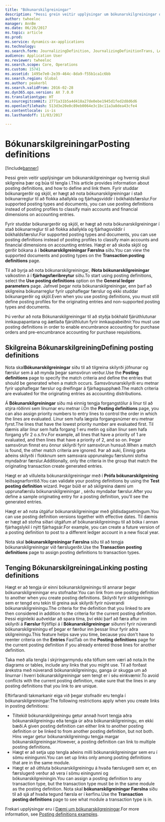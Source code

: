 ```yaml
---
title: "Bókunarskilgreiningar"
description: "Þessi grein veitir upplýsingar um bókunarskilgreiningar og hvernig skuli skilgreina þær og búa til tengla í. Fyrir studdar bókunargerðir og skjöl, er hægt að nota bókunarskilgreiningar í stað bókunarreglur til að flokka aðallykla og fjárhagsvíddir í bókhaldsfærslur."
author: twheeloc
manager: AnnBe
ms.date: 06/20/2017
ms.topic: article
ms.prod: 
ms.service: dynamics-ax-applications
ms.technology: 
ms.search.form: JournalizingDefinition, JournalizingDefinitionTrans, LedgerParameters
audience: Application User
ms.reviewer: twheeloc
ms.search.scope: Core, Operations
ms.custom: 15741
ms.assetid: 1495e7e0-2e39-464c-8da9-f55b1ca1c6bb
ms.search.region: Global
ms.author: peakerbl
ms.search.validFrom: 2016-02-28
ms.dyn365.ops.version: AX 7.0.0
ms.translationtype: HT
ms.sourcegitcommit: 2771a31b5a4d418a27de0ebe1945d1fed2d8d6d6
ms.openlocfilehash: 513d3e20e0c89eb0064e3c1bc11a3a8dea43cfe4
ms.contentlocale: is-is
ms.lasthandoff: 11/03/2017

---
```


# <a name="posting-definitions"></a><span data-ttu-id="db1af-104">Bókunarskilgreiningar</span><span class="sxs-lookup"><span data-stu-id="db1af-104">Posting definitions</span></span>

[!include[banner](../includes/banner.md)]


<span data-ttu-id="db1af-105">Þessi grein veitir upplýsingar um bókunarskilgreiningar og hvernig skuli skilgreina þær og búa til tengla í.</span><span class="sxs-lookup"><span data-stu-id="db1af-105">This article provides information about posting definitions, and how to define and link them.</span></span> <span data-ttu-id="db1af-106">Fyrir studdar bókunargerðir og skjöl, er hægt að nota bókunarskilgreiningar í stað bókunarreglur til að flokka aðallykla og fjárhagsvíddir í bókhaldsfærslur.</span><span class="sxs-lookup"><span data-stu-id="db1af-106">For supported posting types and documents, you can use posting definitions instead of posting profiles to classify main accounts and financial dimensions on accounting entries.</span></span>

<span data-ttu-id="db1af-107">Fyrir studdar bókunargerðir og skjöl, er hægt að nota bókunarskilgreiningar í stað bókunarreglur til að flokka aðallykla og fjárhagsvíddir í bókhaldsfærslur.</span><span class="sxs-lookup"><span data-stu-id="db1af-107">For supported posting types and documents, you can use posting definitions instead of posting profiles to classify main accounts and financial dimensions on accounting entries.</span></span> <span data-ttu-id="db1af-108">Hægt er að skoða skjöl og gerðir bókana á í **bókunarskilgreiningar Færslna** síðu.</span><span class="sxs-lookup"><span data-stu-id="db1af-108">You can view the supported documents and posting types on the **Transaction posting definitions** page.</span></span> 

<span data-ttu-id="db1af-109">Til að byrja að nota bókunarskilgreiningar, í**Nota bókunarskilgreiningar** valkostinn á í **fjárhagsfæribreytur** síðu.</span><span class="sxs-lookup"><span data-stu-id="db1af-109">To start using posting definitions, select the **Use posting definitions** option on the **General ledger parameters** page.</span></span> <span data-ttu-id="db1af-110">Jafnvel þegar nota bókunarskilgreiningar, enn þarf að skilgreina bókunarreglur fyrir upphaflegar færslur og ekki studdar bókunargerðir og skjöl.</span><span class="sxs-lookup"><span data-stu-id="db1af-110">Even when you use posting definitions, you must still define posting profiles for the originating entries and non-supported posting types and documents.</span></span> 

<span data-ttu-id="db1af-111">Þú verður að nota Bókunarskilgreiningar til að styðja bókhald fjárúthlutunar innkaupapantana og áætlaða fjárúthlutun fyrir innkaupabeiðnir.</span><span class="sxs-lookup"><span data-stu-id="db1af-111">You must use posting definitions in order to enable encumbrance accounting for purchase orders and pre-encumbrance accounting for purchase requisitions.</span></span>

## <a name="defining-posting-definitions"></a><span data-ttu-id="db1af-112">Skilgreina Bókunarskilgreining</span><span class="sxs-lookup"><span data-stu-id="db1af-112">Defining posting definitions</span></span>
<span data-ttu-id="db1af-113">Nota skal**Bókunarskilgreiningar** síðu til að tilgreina skilyrði jöfnunar og færslur sem á að mynda þegar samsvörun verður.</span><span class="sxs-lookup"><span data-stu-id="db1af-113">Use the **Posting definitions** page to specify the match criteria and define the entries that should be generated when a match occurs.</span></span> <span data-ttu-id="db1af-114">Samsvörunarskilyrði eru metnar fyrir upphaflegar færslur og dreifingar á fjárhagsupphæð.</span><span class="sxs-lookup"><span data-stu-id="db1af-114">The match criteria are evaluated for the originating entries as accounting distributions.</span></span> 

<span data-ttu-id="db1af-115">Á **Bókunarskilgreiningar** síðu má einnig tengja forgangstölur á línur til að stýra röðinni sem línurnar eru metnar í.</span><span class="sxs-lookup"><span data-stu-id="db1af-115">On the **Posting definitions** page, you can also assign priority numbers to entry lines to control the order in which the lines are evaluated.</span></span> <span data-ttu-id="db1af-116">Línur sem hafa lægsta forgangsnúmer eru metnar fyrst.</span><span class="sxs-lookup"><span data-stu-id="db1af-116">The lines that have the lowest priority number are evaluated first.</span></span> <span data-ttu-id="db1af-117">Til dæmis allar línur sem hafa forgang 1 eru metin og síðan línur sem hafa forgang yfir 2 o.s.frv.</span><span class="sxs-lookup"><span data-stu-id="db1af-117">For example, all lines that have a priority of 1 are evaluated, and then lines that have a priority of 2, and so on.</span></span> <span data-ttu-id="db1af-118">Þegar samsvörun finnst eru önnur skilyrði fyrir samsvörun hunsuð.</span><span class="sxs-lookup"><span data-stu-id="db1af-118">When a match is found, the other match criteria are ignored.</span></span> <span data-ttu-id="db1af-119">Þar að auki, Einnig geta aðeins skilyrði í flokknum sem samsvara upprunalegu færslunni stofna myndaðrar færslur.</span><span class="sxs-lookup"><span data-stu-id="db1af-119">Additionally, only the criteria in the group that match the originating transaction create generated entries.</span></span> 

<span data-ttu-id="db1af-120">Hægt er að villuleita bókunarskilgreiningar með í **Prófa bókunarskilgreining** leiðsagnarforritið.</span><span class="sxs-lookup"><span data-stu-id="db1af-120">You can validate your posting definitions by using the **Test posting definition** wizard.</span></span> <span data-ttu-id="db1af-121">Þegar búið er að skilgreina  dæmi um upprunafærslu bókunarskilgreiningar , sérðu myndaðar færslur.</span><span class="sxs-lookup"><span data-stu-id="db1af-121">After you define a sample originating entry for a posting definition, you'll see the generated entries.</span></span> 

<span data-ttu-id="db1af-122">Hægt er að nota útgáfur bókunarskilgreiningar með gildisdagsetningum.</span><span class="sxs-lookup"><span data-stu-id="db1af-122">You can use posting definition versions together with effective dates.</span></span> <span data-ttu-id="db1af-123">Til dæmis er hægt að stofna síðari útgáfum af bókunarskilgreiningu til að bóka í annan fjárhagslykil í nýtt fjárhagsár.</span><span class="sxs-lookup"><span data-stu-id="db1af-123">For example, you can create a future version of a posting definition to post to a different ledger account in a new fiscal year.</span></span> 

<span data-ttu-id="db1af-124">Nota skal **bókunarskilgreiningar Færslna** síðu til að tengja bókunarskilgreiningar við færslugerðir.</span><span class="sxs-lookup"><span data-stu-id="db1af-124">Use the **Transaction posting definitions** page to assign posting definitions to transaction types.</span></span>

## <a name="linking-posting-definitions"></a><span data-ttu-id="db1af-125">Tenging Bókunarskilgreininga</span><span class="sxs-lookup"><span data-stu-id="db1af-125">Linking posting definitions</span></span>
<span data-ttu-id="db1af-126">Hægt er að tengja úr einni bókunarskilgreiningu til annarar þegar bókunarskilgreiningar eru stofnaðar.</span><span class="sxs-lookup"><span data-stu-id="db1af-126">You can link from one posting definition to another when you create posting definitions.</span></span> <span data-ttu-id="db1af-127">Skilyrði fyrir skilgreiningu sem er tengd eru tekin til greina auk skilyrði fyrir núverandi bókunarskilgreiningu.</span><span class="sxs-lookup"><span data-stu-id="db1af-127">The criteria for the definition that you linked to are then considered in addition to the criteria for the current posting definition.</span></span> <span data-ttu-id="db1af-128">Þessi eiginleiki auðveldar að spara tíma, því ekki þarf að færa aftur inn skilyrði á **Færslur** flýtiflipi á í **Bókunarskilgreiningar** síðunni fyrir núverandi bókunarskilgreiningu ef þegar er færður inn þessar línur fyrir aðra skilgreiningu.</span><span class="sxs-lookup"><span data-stu-id="db1af-128">This feature helps save you time, because you don't have to reenter criteria on the **Entries** FastTab on the **Posting definitions** page for the current posting definition if you already entered those lines for another definition.</span></span> 

<span data-ttu-id="db1af-129">Taka með alla tengla í skýringarmyndu eða töflum sem væri að nota.</span><span class="sxs-lookup"><span data-stu-id="db1af-129">In the diagrams or tables, include any links that you might use.</span></span> <span data-ttu-id="db1af-130">Til að forðast árekstra með núverandi bókunarskilgreiningu, ganga úr skugga um að línurnar í hverri bókunarskilgreiningar sem tengt er í séu einkvæmir.</span><span class="sxs-lookup"><span data-stu-id="db1af-130">To avoid conflicts with the current posting definition, make sure that the lines in any posting definitions that you link to are unique.</span></span> 

<span data-ttu-id="db1af-131">Eftirfarandi takmarkanir eiga við þegar stofnaðir eru tengla í bókunarskilgreiningar:</span><span class="sxs-lookup"><span data-stu-id="db1af-131">The following restrictions apply when you create links in posting definitions:</span></span>

-   <span data-ttu-id="db1af-132">Tiltekið bókunarskilgreiningu getur annað hvort tengja aðra bókunarskilgreiningu eða tengja úr aðra bókunarskilgreiningu, en ekki bæði.</span><span class="sxs-lookup"><span data-stu-id="db1af-132">A given posting definition can either link to another posting definition or be linked to from another posting definition, but not both.</span></span> <span data-ttu-id="db1af-133">Hins vegar getur bókunarskilgreiningu tengja margar bókunarskilgreiningar.</span><span class="sxs-lookup"><span data-stu-id="db1af-133">However, a posting definition can link to multiple posting definitions.</span></span>
-   <span data-ttu-id="db1af-134">Hægt er að setja upp tengla aðeins milli bókunarskilgreiningar sem eru í sömu einingunni.</span><span class="sxs-lookup"><span data-stu-id="db1af-134">You can set up links only among posting definitions that are in the same module.</span></span>
-   <span data-ttu-id="db1af-135">Hægt er að úthluta bókunarskilgreiningu á hvaða færslugerð sem er, en færslugerð verður að vera í sömu einingunni og bókunarskilgreiningin.</span><span class="sxs-lookup"><span data-stu-id="db1af-135">You can assign a posting definition to any transaction type, but the transaction type must be in the same module as the posting definition.</span></span> <span data-ttu-id="db1af-136">Nota skal **bókunarskilgreiningar Færslna** síðu til að sjá af hvaða tegund færsla er í kerfinu.</span><span class="sxs-lookup"><span data-stu-id="db1af-136">Use the **Transaction posting definitions** page to see what module a transaction type is in.</span></span>


<span data-ttu-id="db1af-137">Frekari upplýsingar eru í [Dæmi um bókunarskilgreiningar](example-posting-definitions.md).</span><span class="sxs-lookup"><span data-stu-id="db1af-137">For more information, see [Posting definitions examples](example-posting-definitions.md).</span></span> 



